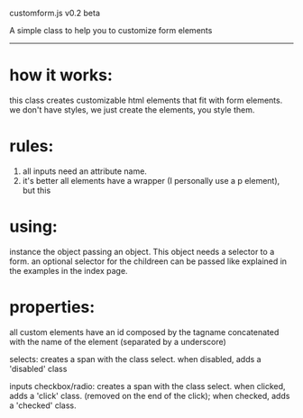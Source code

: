 customform.js v0.2 beta


A simple class to help you to customize form elements
_______________________________________________

how it works:
=====================
this class creates customizable html elements that fit with form elements.
we don't have styles, we just create the elements, you style them.

rules:
=====================
1. all inputs need an attribute name.
2. it's better all elements have a wrapper (I personally use a p element), but this

using:
=====================

instance the object passing an object. This object needs a selector to a form.
an optional selector for the childreen can be passed like explained in the examples in the index page.

properties:
=====================

all custom elements have an id composed by the tagname concatenated with the name of the element (separated by a underscore)

selects:
creates a span with the class select.
when disabled, adds a 'disabled' class

inputs checkbox/radio:
creates a span with the class select.
when clicked, adds a 'click' class. (removed on the end of the click);
when checked, adds a 'checked' class.